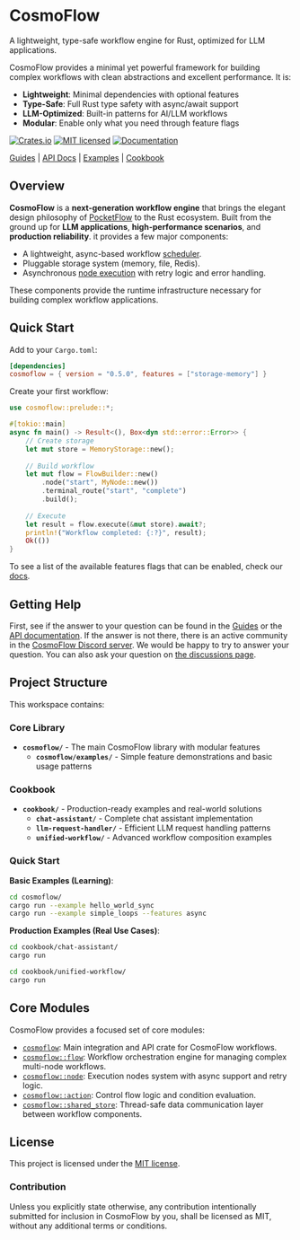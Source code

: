 # CosmoFlow

A lightweight, type-safe workflow engine for Rust, optimized for LLM applications.

CosmoFlow provides a minimal yet powerful framework for building complex workflows
with clean abstractions and excellent performance. It is:

* **Lightweight**: Minimal dependencies with optional features
* **Type-Safe**: Full Rust type safety with async/await support  
* **LLM-Optimized**: Built-in patterns for AI/LLM workflows
* **Modular**: Enable only what you need through feature flags

[![Crates.io][crates-badge]][crates-url]
[![MIT licensed][mit-badge]][mit-url]
[![Documentation][docs-badge]][docs-url]

[crates-badge]: https://img.shields.io/crates/v/cosmoflow.svg
[crates-url]: https://crates.io/crates/cosmoflow
[mit-badge]: https://img.shields.io/badge/license-MIT-blue.svg
[mit-url]: https://github.com/echozyr2001/CosmoFlow/blob/main/LICENSE
[docs-badge]: https://docs.rs/cosmoflow/badge.svg
[docs-url]: https://docs.rs/cosmoflow

[Guides](./docs/getting-started.md) |
[API Docs](https://docs.rs/cosmoflow/latest/cosmoflow) |
[Examples](./cosmoflow/examples/) |
[Cookbook](./cookbook/)

## Overview

**CosmoFlow** is a **next-generation workflow engine** that brings the elegant 
design philosophy of [PocketFlow](https://github.com/The-Pocket/PocketFlow) to 
the Rust ecosystem. Built from the ground up for **LLM applications**, **high-performance scenarios**, 
and **production reliability**. it provides a few major components:

* A lightweight, async-based workflow [scheduler].
* Pluggable storage system (memory, file, Redis).
* Asynchronous [node execution][nodes] with retry logic and error handling.

These components provide the runtime infrastructure necessary for building
complex workflow applications.

[nodes]: https://docs.rs/cosmoflow/latest/cosmoflow/node/index.html
[scheduler]: https://docs.rs/cosmoflow/latest/cosmoflow/flow/index.html

## Quick Start

Add to your `Cargo.toml`:

```toml
[dependencies]
cosmoflow = { version = "0.5.0", features = ["storage-memory"] }
```

Create your first workflow:

```rust
use cosmoflow::prelude::*;

#[tokio::main]
async fn main() -> Result<(), Box<dyn std::error::Error>> {
    // Create storage
    let mut store = MemoryStorage::new();
    
    // Build workflow  
    let mut flow = FlowBuilder::new()
        .node("start", MyNode::new())
        .terminal_route("start", "complete")
        .build();
    
    // Execute
    let result = flow.execute(&mut store).await?;
    println!("Workflow completed: {:?}", result);
    Ok(())
}
```

To see a list of the available features flags that can be enabled, check our
[docs][feature-flag-docs].

[feature-flag-docs]: https://docs.rs/cosmoflow/#features

## Getting Help

First, see if the answer to your question can be found in the [Guides] or the
[API documentation]. If the answer is not there, there is an active community in
the [CosmoFlow Discord server][Chat]. We would be happy to try to answer your
question. You can also ask your question on [the discussions page][discussions].

[Guides]: ./docs/getting-started.md
[API documentation]: https://docs.rs/cosmoflow/latest/cosmoflow
[Chat]: https://discord.gg/cosmoflow
[discussions]: https://github.com/echozyr2001/CosmoFlow/discussions

## Project Structure

This workspace contains:

### Core Library
- **`cosmoflow/`** - The main CosmoFlow library with modular features
  - **`cosmoflow/examples/`** - Simple feature demonstrations and basic usage patterns

### Cookbook  
- **`cookbook/`** - Production-ready examples and real-world solutions
  - **`chat-assistant/`** - Complete chat assistant implementation
  - **`llm-request-handler/`** - Efficient LLM request handling patterns  
  - **`unified-workflow/`** - Advanced workflow composition examples

### Quick Start

**Basic Examples (Learning)**:
```bash
cd cosmoflow/
cargo run --example hello_world_sync
cargo run --example simple_loops --features async
```

**Production Examples (Real Use Cases)**:
```bash
cd cookbook/chat-assistant/
cargo run

cd cookbook/unified-workflow/
cargo run
```

## Core Modules

CosmoFlow provides a focused set of core modules:

* [`cosmoflow`]: Main integration and API crate for CosmoFlow workflows.
* [`cosmoflow::flow`]: Workflow orchestration engine for managing complex multi-node workflows.
* [`cosmoflow::node`]: Execution nodes system with async support and retry logic.
* [`cosmoflow::action`]: Control flow logic and condition evaluation.
* [`cosmoflow::shared_store`]: Thread-safe data communication layer between workflow components.

[`cosmoflow`]: https://docs.rs/cosmoflow/latest/cosmoflow
[`cosmoflow::flow`]: https://docs.rs/cosmoflow/latest/cosmoflow/flow/index.html
[`cosmoflow::node`]: https://docs.rs/cosmoflow/latest/cosmoflow/node/index.html
[`cosmoflow::action`]: https://docs.rs/cosmoflow/latest/cosmoflow/action/index.html
[`cosmoflow::shared_store`]: https://docs.rs/cosmoflow/latest/cosmoflow/shared_store/index.html

## License

This project is licensed under the [MIT license].

[MIT license]: https://github.com/echozyr2001/CosmoFlow/blob/main/LICENSE

### Contribution

Unless you explicitly state otherwise, any contribution intentionally submitted
for inclusion in CosmoFlow by you, shall be licensed as MIT, without any additional
terms or conditions.
